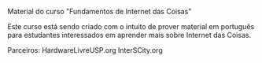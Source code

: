 Material do curso "Fundamentos de Internet das Coisas"

Este curso está sendo criado com o intuito de prover material em português para estudantes interessados em aprender mais sobre Internet das Coisas.

Parceiros:
HardwareLivreUSP.org
InterSCity.org 

